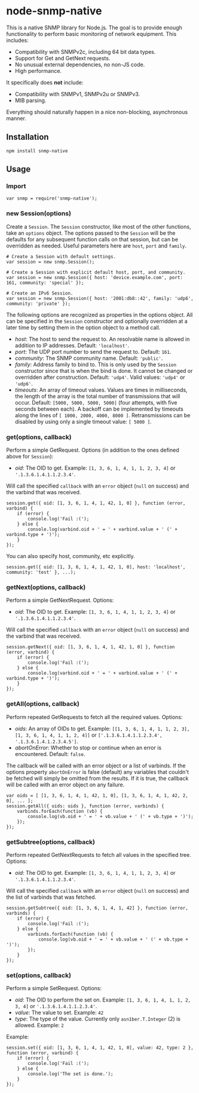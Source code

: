 node-snmp-native
================

This is a native SNMP library for Node.js. The goal is to provide
enough functionality to perform basic monitoring of network equipment. This
includes:

 - Compatibility with SNMPv2c, including 64 bit data types.
 - Support for Get and GetNext requests.
 - No unusual external dependencies, no non-JS code.
 - High performance.

It specifically does **not** include:

 - Compatibility with SNMPv1, SNMPv2u or SNMPv3.
 - MIB parsing.

Everything should naturally happen in a nice non-blocking, asynchronous manner.

Installation
------------

    npm install snmp-native

Usage
-----

### Import

    var snmp = require('snmp-native');

### new Session(options)

Create a `Session`. The `Session` constructor, like most of the other
functions, take an `options` object. The options passed to the `Session` will
be the defaults for any subsequent function calls on that session, but can be
overridden as needed. Useful parameters here are `host`, `port` and `family`.

    # Create a Session with default settings.
    var session = new snmp.Session();

    # Create a Session with explicit default host, port, and community.
    var session = new snmp.Session({ host: 'device.example.com', port: 161, community: 'special' });

    # Create an IPv6 Session.
    var session = new snmp.Session({ host: '2001:db8::42', family: 'udp6', community: 'private' });

The following options are recognized as properties in the options object. All
can be specified in the `Session` constructor and optionally overridden at a
later time by setting them in the option object to a method call.

 - *host*: The host to send the request to. An resolvable name is allowed in
   addition to IP addresses. Default: `'localhost'`.
 - *port*: The UDP port number to send the request to. Default: `161`.
 - *community*: The SNMP community name. Default: `'public'`.
 - *family*: Address family to bind to. This is only used by the `Session`
   constructor since that is when the bind is done. It cannot be changed or
   overridden after construction. Default: `'udp4'`. Valid values: `'udp4'` or
   `'udp6'`.
 - *timeouts*: An array of timeout values. Values are times in milliseconds,
   the length of the array is the total number of transmissions that will
   occur. Default: `[5000, 5000, 5000, 5000]` (four attempts, with five seconds
   between each). A backoff can be implemented by timeouts along the lines of
   `[ 1000, 2000, 4000, 8000 ]`. Retransmissions can be disabled by using only
   a single timeout value: `[ 5000 ]`.

### get(options, callback)

Perform a simple GetRequest. Options (in addition to the ones defined above for `Session`):

 - *oid*: The OID to get. Example: `[1, 3, 6, 1, 4, 1, 1, 2, 3, 4]` or `'.1.3.6.1.4.1.1.2.3.4'`.
 
Will call the specified `callback` with an `error` object (`null` on success) and the varbind that was received.

    session.get({ oid: [1, 3, 6, 1, 4, 1, 42, 1, 0] }, function (error, varbind) {
        if (error) {
            console.log('Fail :(');
        } else {
            console.log(varbind.oid + ' = ' + varbind.value + ' (' + varbind.type + ')');
        }
    });

You can also specify host, community, etc explicitly.

    session.get({ oid: [1, 3, 6, 1, 4, 1, 42, 1, 0], host: 'localhost', community: 'test' }, ...);

### getNext(options, callback)

Perform a simple GetNextRequest. Options:

 - *oid*: The OID to get. Example: `[1, 3, 6, 1, 4, 1, 1, 2, 3, 4]` or `'.1.3.6.1.4.1.1.2.3.4'`.

Will call the specified `callback` with an `error` object (`null` on success)
and the varbind that was received.

    session.getNext({ oid: [1, 3, 6, 1, 4, 1, 42, 1, 0] }, function (error, varbind) {
        if (error) {
            console.log('Fail :(');
        } else {
            console.log(varbind.oid + ' = ' + varbind.value + ' (' + varbind.type + ')');
        }
    });

### getAll(options, callback)

Perform repeated GetRequests to fetch all the required values. Options:

 - *oids*: An array of OIDs to get. Example: `[[1, 3, 6, 1, 4, 1, 1, 2, 3], [1, 3, 6, 1, 4, 1, 1, 2, 4]]` or `['.1.3.6.1.4.1.1.2.3.4', '.1.3.6.1.4.1.2.3.4.5']`.
 - *abortOnError*: Whether to stop or continue when an error is encountered. Default: `false`. 

The callback will be called with an error object or a list of varbinds. If the
options property `abortOnError` is false (default) any variables that couldn't
be fetched will simply be omitted from the results. If it is true, the callback
will be called with an error object on any failure.

    var oids = [ [1, 3, 6, 1, 4, 1, 42, 1, 0], [1, 3, 6, 1, 4, 1, 42, 2, 0], ... ];
    session.getAll({ oids: oids }, function (error, varbinds) {
        varbinds.forEach(function (vb) {
            console.log(vb.oid + ' = ' + vb.value + ' (' + vb.type + ')');
        });
    });

### getSubtree(options, callback)

Perform repeated GetNextRequests to fetch all values in the specified tree. Options:

 - *oid*: The OID to get. Example: `[1, 3, 6, 1, 4, 1, 1, 2, 3, 4]` or `'.1.3.6.1.4.1.1.2.3.4'`.

Will call the specified `callback` with an `error` object (`null` on success)
and the list of varbinds that was fetched.

    session.getSubtree({ oid: [1, 3, 6, 1, 4, 1, 42] }, function (error, varbinds) {
        if (error) {
            console.log('Fail :(');
        } else {
            varbinds.forEach(function (vb) {
                console.log(vb.oid + ' = ' + vb.value + ' (' + vb.type + ')');
            });
        }
    });

### set(options, callback)

Perform a simple SetRequest. Options:

 - *oid*: The OID to perform the set on. Example: `[1, 3, 6, 1, 4, 1, 1, 2, 3, 4]` or `'.1.3.6.1.4.1.1.2.3.4'`.
 - *value*: The value to set. Example: `42`
 - *type*: The type of the value. Currently only `asn1ber.T.Integer` (2) is allowed. Example: `2`

Example:

    session.set({ oid: [1, 3, 6, 1, 4, 1, 42, 1, 0], value: 42, type: 2 }, function (error, varbind) {
        if (error) {
            console.log('Fail :(');
        } else {
            console.log('The set is done.');
        }
    });

